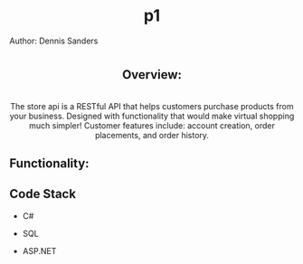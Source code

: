 
## <h1 align="center">p1</h1>

Author: Dennis Sanders

# <h2 align="center"> Overview: </h2>
<p align="center">
<br>
The store api is a RESTful API that helps customers purchase products from your business. Designed with functionality that would make virtual shopping much simpler! Customer features include: account creation, order placements, and order history.
</p>

## Functionality:

## Code Stack

* C#

* SQL 
 
* ASP.NET

